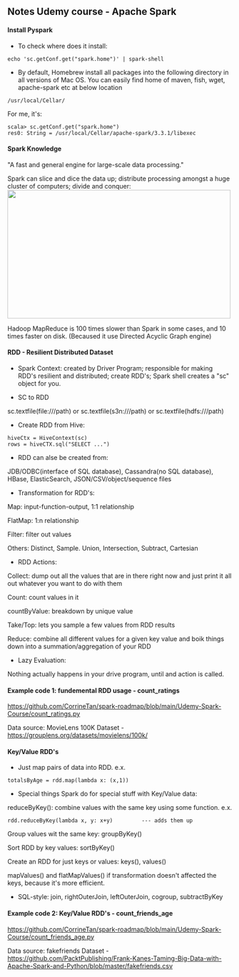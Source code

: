 ## Notes Udemy course - Apache Spark

#### Install Pyspark
- To check where does it install:
```
echo 'sc.getConf.get("spark.home")' | spark-shell
```

- By default, Homebrew install all packages into the following directory in all versions of Mac OS. You can easily find home of maven, fish, wget, apache-spark etc at below location
```
/usr/local/Cellar/
```
For me, it's:
```
scala> sc.getConf.get("spark.home")
res0: String = /usr/local/Cellar/apache-spark/3.3.1/libexec
```

#### Spark Knowledge
"A fast and general engine for large-scale data processing."

Spark can slice and dice the data up; distribute processing amongst a huge cluster of computers; divide and conquer:
<img src="https://github.com/CorrineTan/spark-roadmap/blob/main/Images/spark_high_level.png" height="288" width="500">

Hadoop MapReduce is 100 times slower than Spark in some cases, and 10 times faster on disk. (Becaused it use Directed Acyclic Graph engine)

#### RDD - Resilient Distributed Dataset
- Spark Context: created by Driver Program; responsible for making RDD's resilient and distributed; create RDD's; Spark shell creates a "sc" object for you.

- SC to RDD

sc.textfile(file:///path) or sc.textfile(s3n:///path) or sc.textfile(hdfs:///path)

- Create RDD from Hive: 
```
hiveCtx = HiveContext(sc) 
rows = hiveCTX.sql("SELECT ...")
```
- RDD can alse be created from: 

JDB/ODBC(interface of SQL database), Cassandra(no SQL database), HBase, ElasticSearch, JSON/CSV/object/sequence files

- Transformation for RDD's:

Map: input-function-output, 1:1 relationship

FlatMap: 1:n relationship

Filter: filter out values

Others: Distinct, Sample. Union, Intersection, Subtract, Cartesian

- RDD Actions:

Collect: dump out all the values that are in there right now and just print it all out whatever you want to do with them

Count: count values in it

countByValue: breakdown by unique value

Take/Top: lets you sample a few values from RDD results

Reduce: combine all different values for a given key value and boik things down into a summation/aggregation of your RDD

- Lazy Evaluation:

Nothing actually happens in your drive program, until and action is called.

#### Example code 1: fundemental RDD usage - count_ratings
https://github.com/CorrineTan/spark-roadmap/blob/main/Udemy-Spark-Course/count_ratings.py

Data source:  MovieLens 100K Dataset  - https://grouplens.org/datasets/movielens/100k/

#### Key/Value RDD's
- Just map pairs of data into RDD. e.x.
```
totalsByAge = rdd.map(lambda x: (x,1))
```

- Special things Spark do for special stuff with Key/Value data:

reduceByKey(): combine values with the same key using some function. e.x.
```
rdd.reduceByKey(lambda x, y: x+y)         --- adds them up
```

Group values wit the same key: groupByKey()

Sort RDD by key values: sortByKey()

Create an RDD for just keys or values: keys(), values()

mapValues() and flatMapValues() if transformation doesn't affected the keys, because it's more efficient.

- SQL-style: join, rightOuterJoin, leftOuterJoin, cogroup, subtractByKey

#### Example code 2: Key/Value RDD's - count_friends_age
https://github.com/CorrineTan/spark-roadmap/blob/main/Udemy-Spark-Course/count_friends_age.py

Data source: fakefriends Dataset - https://github.com/PacktPublishing/Frank-Kanes-Taming-Big-Data-with-Apache-Spark-and-Python/blob/master/fakefriends.csv